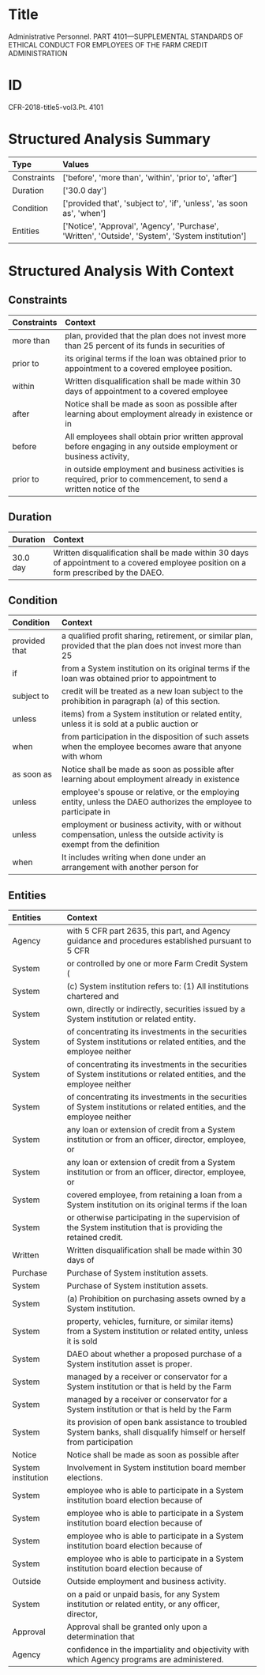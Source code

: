 # Title

 Administrative Personnel. PART 4101—SUPPLEMENTAL STANDARDS OF ETHICAL CONDUCT FOR EMPLOYEES OF THE FARM CREDIT ADMINISTRATION


# ID

 CFR-2018-title5-vol3.Pt. 4101


# Structured Analysis Summary

| Type        | Values                                                                                             |
|:------------|:---------------------------------------------------------------------------------------------------|
| Constraints | ['before', 'more than', 'within', 'prior to', 'after']                                             |
| Duration    | ['30.0 day']                                                                                       |
| Condition   | ['provided that', 'subject to', 'if', 'unless', 'as soon as', 'when']                              |
| Entities    | ['Notice', 'Approval', 'Agency', 'Purchase', 'Written', 'Outside', 'System', 'System institution'] |


# Structured Analysis With Context

 


## Constraints

| Constraints   | Context                                                                                                            |
|:--------------|:-------------------------------------------------------------------------------------------------------------------|
| more than     | plan, provided that the plan does not invest more than 25 percent of its funds in securities of                    |
| prior to      | its original terms if the loan was obtained prior to  appointment to a covered employee position.                  |
| within        | Written disqualification shall be made  within 30 days of appointment to a covered employee                        |
| after         | Notice shall be made as soon as possible  after learning about employment already in existence or in               |
| before        | All employees shall obtain prior written approval  before engaging in any outside employment or business activity, |
| prior to      | in outside employment and business activities is required, prior to commencement, to send a written notice of the  |


## Duration

| Duration   | Context                                                                                                                               |
|:-----------|:--------------------------------------------------------------------------------------------------------------------------------------|
| 30.0 day   | Written disqualification shall be made within 30 days of appointment to a covered employee position on a form prescribed by the DAEO. |


## Condition

| Condition     | Context                                                                                                                  |
|:--------------|:-------------------------------------------------------------------------------------------------------------------------|
| provided that | a qualified profit sharing, retirement, or similar plan, provided that the plan does not invest more than 25             |
| if            | from a System institution on its original terms if the loan was obtained prior to appointment to                         |
| subject to    | credit will be treated as a new loan subject to  the prohibition in paragraph (a) of this section.                       |
| unless        | items) from a System institution or related entity, unless it is sold at a public auction or                             |
| when          | from participation in the disposition of such assets when the employee becomes aware that anyone with whom               |
| as soon as    | Notice shall be made  as soon as possible after learning about employment already in existence                           |
| unless        | employee's spouse or relative, or the employing entity, unless the DAEO authorizes the employee to participate in        |
| unless        | employment or business activity, with or without compensation, unless the outside activity is exempt from the definition |
| when          | It includes writing  when done under an arrangement with another person for                                              |


## Entities

| Entities           | Context                                                                                                                 |
|:-------------------|:------------------------------------------------------------------------------------------------------------------------|
| Agency             | with 5 CFR part 2635, this part, and Agency guidance and procedures established pursuant to 5 CFR                       |
| System             | or controlled by one or more Farm Credit System  (                                                                      |
| System             | (c)  System institution refers to: (1) All institutions chartered and                                                   |
| System             | own, directly or indirectly, securities issued by a System  institution or related entity.                              |
| System             | of concentrating its investments in the securities of System institutions or related entities, and the employee neither |
| System             | of concentrating its investments in the securities of System institutions or related entities, and the employee neither |
| System             | of concentrating its investments in the securities of System institutions or related entities, and the employee neither |
| System             | any loan or extension of credit from a System institution or from an officer, director, employee, or                    |
| System             | any loan or extension of credit from a System institution or from an officer, director, employee, or                    |
| System             | covered employee, from retaining a loan from a System institution on its original terms if the loan                     |
| System             | or otherwise participating in the supervision of the System  institution that is providing the retained credit.         |
| Written            | Written disqualification shall be made within 30 days of                                                                |
| Purchase           | Purchase  of System institution assets.                                                                                 |
| System             | Purchase of  System  institution assets.                                                                                |
| System             | (a) Prohibition on purchasing assets owned by a  System  institution.                                                   |
| System             | property, vehicles, furniture, or similar items) from a System institution or related entity, unless it is sold         |
| System             | DAEO about whether a proposed purchase of a System  institution asset is proper.                                        |
| System             | managed by a receiver or conservator for a System institution or that is held by the Farm                               |
| System             | managed by a receiver or conservator for a System institution or that is held by the Farm                               |
| System             | its provision of open bank assistance to troubled System banks, shall disqualify himself or herself from participation  |
| Notice             | Notice shall be made as soon as possible after                                                                          |
| System institution | Involvement in  System institution  board member elections.                                                             |
| System             | employee who is able to participate in a System  institution board election because of                                  |
| System             | employee who is able to participate in a System  institution board election because of                                  |
| System             | employee who is able to participate in a System  institution board election because of                                  |
| System             | employee who is able to participate in a System  institution board election because of                                  |
| Outside            | Outside  employment and business activity.                                                                              |
| System             | on a paid or unpaid basis, for any System institution or related entity, or any officer, director,                      |
| Approval           | Approval shall be granted only upon a determination that                                                                |
| Agency             | confidence in the impartiality and objectivity with which Agency  programs are administered.                            |



